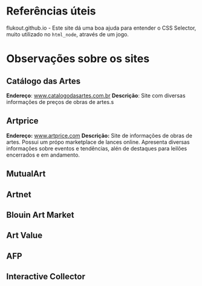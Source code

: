# Referências úteis

flukout.github.io - Este site dá uma boa ajuda para entender o CSS Selector, muito utilizado no `html_node`, através de um jogo.

# Observações sobre os sites 

## Catálogo das Artes

**Endereço**: www.catalogodasartes.com.br
**Descrição**: Site com diversas informações de preços de obras de artes.s

## Artprice

**Endereço:** www.artprice.com
**Descrição:** Site de informações de obras de artes. Possui um própo marketplace de lances online. Apresenta diversas informações sobre eventos e tendências, alén de destaques para leilões encerrados e em andamento.

## MutualArt

## Artnet

## Blouin Art Market

## Art Value

## AFP

## Interactive Collector